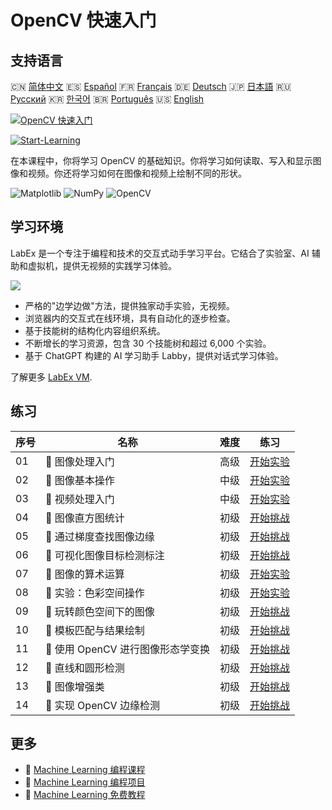 # OpenCV 快速入门

## 支持语言

🇨🇳 [简体中文](README_zh.md) 🇪🇸 [Español](README_es.md) 🇫🇷 [Français](README_fr.md) 🇩🇪 [Deutsch](README_de.md) 🇯🇵 [日本語](README_ja.md) 🇷🇺 [Русский](README_ru.md) 🇰🇷 [한국어](README_ko.md) 🇧🇷 [Português](README_pt.md) 🇺🇸 [English](README.md) 

[![OpenCV 快速入门](https://cover-creator.labex.io/quick-start-with-opencv.png?lang=zh)](https://labex.io/zh/courses/quick-start-with-opencv)

[![Start-Learning](https://img.shields.io/badge/Start-Learning-whitesmoke?style=for-the-badge)](https://labex.io/zh/courses/quick-start-with-opencv)

在本课程中，你将学习 OpenCV 的基础知识。你将学习如何读取、写入和显示图像和视频。你还将学习如何在图像和视频上绘制不同的形状。

![Matplotlib](https://img.shields.io/badge/Matplotlib-whitesmoke?style=for-the-badge&logo=matplotlib)
![NumPy](https://img.shields.io/badge/NumPy-whitesmoke?style=for-the-badge&logo=numpy)
![OpenCV](https://img.shields.io/badge/OpenCV-whitesmoke?style=for-the-badge&logo=opencv)


## 学习环境

LabEx 是一个专注于编程和技术的交互式动手学习平台。它结合了实验室、AI 辅助和虚拟机，提供无视频的实践学习体验。

![](https://tutorial-screenshot.getvm.io/images/vm-1725247253.png)

- 严格的"边学边做"方法，提供独家动手实验，无视频。
- 浏览器内的交互式在线环境，具有自动化的逐步检查。
- 基于技能树的结构化内容组织系统。
- 不断增长的学习资源，包含 30 个技能树和超过 6,000 个实验。
- 基于 ChatGPT 构建的 AI 学习助手 Labby，提供对话式学习体验。

了解更多 [LabEx VM](https://support.labex.io/using-labex/virtual-machine).

## 练习

|   序号 | 名称                              | 难度   | 练习                                                                                                                         |
|--------|-----------------------------------|--------|------------------------------------------------------------------------------------------------------------------------------|
|     01 | 📖 图像处理入门                   | 高级   | <a target='_blank' href='https://labex.io/zh/tutorials/opencv-getting-started-with-images-8438'>开始实验</a>                 |
|     02 | 📖 图像基本操作                   | 中级   | <a target='_blank' href='https://labex.io/zh/tutorials/opencv-basic-operations-on-image-67174'>开始实验</a>                  |
|     03 | 📖 视频处理入门                   | 中级   | <a target='_blank' href='https://labex.io/zh/tutorials/opencv-getting-started-with-videos-14766'>开始实验</a>                |
|     04 | 🎯 图像直方图统计                 | 初级   | <a target='_blank' href='https://labex.io/zh/labs/matplotlib-image-histogram-statistics-259076'>开始挑战</a>                 |
|     05 | 🎯 通过梯度查找图像边缘           | 初级   | <a target='_blank' href='https://labex.io/zh/labs/numpy-find-image-edges-by-gradients-259151'>开始挑战</a>                   |
|     06 | 🎯 可视化图像目标检测标注         | 初级   | <a target='_blank' href='https://labex.io/zh/labs/opencv-visualizing-image-object-detection-annotations-136088'>开始挑战</a> |
|     07 | 📖 图像的算术运算                 | 初级   | <a target='_blank' href='https://labex.io/zh/tutorials/opencv-arithmetic-operations-on-images-38502'>开始实验</a>            |
|     08 | 📖 实验：色彩空间操作             | 初级   | <a target='_blank' href='https://labex.io/zh/tutorials/opencv-lab-working-with-color-spaces-21417'>开始实验</a>              |
|     09 | 🎯 玩转颜色空间下的图像           | 初级   | <a target='_blank' href='https://labex.io/zh/labs/opencv-play-images-with-color-spaces-8836'>开始挑战</a>                    |
|     10 | 🎯 模板匹配与结果绘制             | 初级   | <a target='_blank' href='https://labex.io/zh/labs/opencv-template-matching-and-drawing-results-9683'>开始挑战</a>            |
|     11 | 🎯 使用 OpenCV 进行图像形态学变换 | 初级   | <a target='_blank' href='https://labex.io/zh/labs/opencv-morphological-image-transformations-with-opencv-9677'>开始挑战</a>  |
|     12 | 🎯 直线和圆形检测                 | 初级   | <a target='_blank' href='https://labex.io/zh/labs/opencv-lines-and-circles-detection-13393'>开始挑战</a>                     |
|     13 | 🎯 图像增强类                     | 初级   | <a target='_blank' href='https://labex.io/zh/labs/opencv-image-augmentation-class-107208'>开始挑战</a>                       |
|     14 | 🎯 实现 OpenCV 边缘检测           | 初级   | <a target='_blank' href='https://labex.io/zh/labs/opencv-implementing-opencv-edge-detection-13391'>开始挑战</a>              |

## 更多

- 🔗 [Machine Learning 编程课程](https://github.com/labex-labs/awesome-programming-courses)
- 🔗 [Machine Learning 编程项目](https://github.com/labex-labs/awesome-programming-projects)
- 🔗 [Machine Learning 免费教程](https://github.com/labex-labs/ml-free-tutorials)

